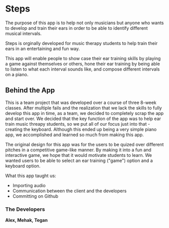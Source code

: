 # Steps


The purpose of this app is to help not only musicians but anyone who wants to develop and train their ears in order to be able to identify different musical intervals.

Steps is orginally developed for music therapy students to help train their ears in an entertaining and fun way.

This app will enable people to show case their ear training skills by playing a game against themselves or others, hone their ear training by being able to listen to what each interval sounds like, and compose different intervals on a piano.


## Behind the App

This is a team project that was developed over a course of three 8-week classes. After multiple fails and the realization that we lack the skills to fully develop this app in time, as a team, we decided to completely scrap the app and start over. We decided that the key function of the app was to help ear train music threapy students, so we put all of our focus just into that - creating the keyboard. Although this ended up being a very simple piano app, we accomplished and learned so much from making this app.

The original design for this app was for the users to be quized over different pitches in a competitive game-like manner. By making it into a fun and interactive game, we hope that it would motivate students to learn. We wanted users to be able to select an ear training ("game") option and a keyboard option.

What this app taught us:
- Importing audio
- Communication between the client and the developers
- Committing on Github


### The Developers

**Alex, Mehak, Tegan**

